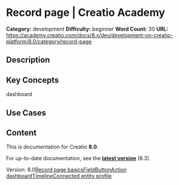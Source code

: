# Record page | Creatio Academy

**Category:** development **Difficulty:** beginner **Word Count:** 30 **URL:**
https://academy.creatio.com/docs/8.x/dev/development-on-creatio-platform/8.0/category/record-page

## Description

## Key Concepts

dashboard

## Use Cases

## Content

This is documentation for Creatio **8.0**.

For up-to-date documentation, see the
**[latest version](/docs/8.x/dev/development-on-creatio-platform/getting-started/development-recommendations)**
(8.3).

Version:
8.0[Record page basics](/docs/8.x/dev/development-on-creatio-platform/8.0/category/record-page-basics)[Field](/docs/8.x/dev/development-on-creatio-platform/8.0/category/field-1)[Button](/docs/8.x/dev/development-on-creatio-platform/8.0/category/button)[Action dashboard](/docs/8.x/dev/development-on-creatio-platform/8.0/category/action-dashboard)[Timeline](/docs/8.x/dev/development-on-creatio-platform/8.0/category/timeline)[Connected entity profile](/docs/8.x/dev/development-on-creatio-platform/8.0/category/connected-entity-profile)
